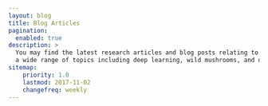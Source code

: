 ```yaml
---
layout: blog
title: Blog Articles
pagination: 
  enabled: true
description: >
  You may find the latest research articles and blog posts relating to fungai.org here. We cover
  a wide range of topics including deep learning, wild mushrooms, and overall project updates.
sitemap:
    priority: 1.0
    lastmod: 2017-11-02
    changefreq: weekly
---
```

